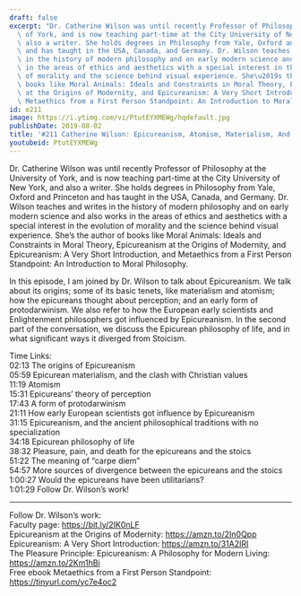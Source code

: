 ```yaml
---
draft: false
excerpt: "Dr. Catherine Wilson was until recently Professor of Philosophy at the University\
  \ of York, and is now teaching part-time at the City University of New York, and\
  \ also a writer. She holds degrees in Philosophy from Yale, Oxford and Princeton\
  \ and has taught in the USA, Canada, and Germany. Dr. Wilson teaches and writes\
  \ in the history of modern philosophy and on early modern science and also works\
  \ in the areas of ethics and aesthetics with a special interest in the evolution\
  \ of morality and the science behind visual experience. She\u2019s the author of\
  \ books like Moral Animals: Ideals and Constraints in Moral Theory, Epicureanism\
  \ at the Origins of Modernity, and Epicureanism: A Very Short Introduction, and\
  \ Metaethics from a First Person Standpoint: An Introduction to Moral Philosophy."
id: e211
image: https://i.ytimg.com/vi/PtutEYXMEWg/hqdefault.jpg
publishDate: 2019-08-02
title: '#211 Catherine Wilson: Epicureanism, Atomism, Materialism, And Modernity'
youtubeid: PtutEYXMEWg
---
```

Dr. Catherine Wilson was until recently Professor of Philosophy at the University of York, and is now teaching part-time at the City University of New York, and also a writer. She holds degrees in Philosophy from Yale, Oxford and Princeton and has taught in the USA, Canada, and Germany. Dr. Wilson teaches and writes in the history of modern philosophy and on early modern science and also works in the areas of ethics and aesthetics with a special interest in the evolution of morality and the science behind visual experience. She’s the author of books like Moral Animals: Ideals and Constraints in Moral Theory, Epicureanism at the Origins of Modernity, and Epicureanism: A Very Short Introduction, and Metaethics from a First Person Standpoint: An Introduction to Moral Philosophy.

In this episode, I am joined by Dr. Wilson to talk about Epicureanism. We talk about its origins; some of its basic tenets, like materialism and atomism; how the epicureans thought about perception; and an early form of protodarwinism. We also refer to how the European early scientists and Enlightenment philosophers got influenced by Epicureanism. In the second part of the conversation, we discuss the Epicurean philosophy of life, and in what significant ways it diverged from Stoicism. 

Time Links:  
02:13  The origins of Epicureanism  
05:59  Epicurean materialism, and the clash with Christian values  
11:19  Atomism                                   
15:31  Epicureans’ theory of perception  
17:43  A form of protodarwinism   
21:11  How early European scientists got influence by Epicureanism  
31:15  Epicureanism, and the ancient philosophical traditions with no specialization  
34:18  Epicurean philosophy of life  
38:32  Pleasure, pain, and death for the epicureans and the stoics  
51:22  The meaning of “carpe diem”  
54:57  More sources of divergence between the epicureans and the stoics  
1:00:27  Would the epicureans have been utilitarians?  
1:01:29  Follow Dr. Wilson’s work!

---

Follow Dr. Wilson’s work:  
Faculty page: https://bit.ly/2IK0nLF  
Epicureanism at the Origins of Modernity: https://amzn.to/2In0Qpp  
Epicureanism: A Very Short Introduction: https://amzn.to/31A2IRI  
The Pleasure Principle: Epicureanism: A Philosophy for Modern Living: https://amzn.to/2Km1hBi  
Free ebook Metaethics from a First Person Standpoint: https://tinyurl.com/yc7e4oc2
